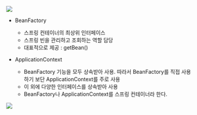 ![](https://www.notion.so/image/https%3A%2F%2Fs3-us-west-2.amazonaws.com%2Fsecure.notion-static.com%2F72677a84-5c33-415d-80f0-1dca76aabe1b%2FUntitled.png?table=block&id=2f01c01b-bd29-43d3-bbe3-4b80814d3b88&spaceId=ff6a514b-b258-41a8-b9af-c6ca55789a5a&width=2000&userId=f82d3d2f-968d-478f-a6d7-20d09d73ce71&cache=v2)

- BeanFactory
    - 스프링 컨테이너의 최상위 인터페이스
    - 스프링 빈을 관리하고 조회하는 역할 담당
    - 대표적으로 제공 : getBean()

- ApplicationContext
    - BeanFactory 기능을 모두 상속받아 사용. 따라서 BeanFactory를 직접 사용하기 보단 ApplicationContext를 주로 사용
    - 이 외에 다양한 인터페이스를 상속받아 사용
    - BeanFactory나 ApplicationContext를 스프링 컨테이너라 한다.
    
![](https://www.notion.so/image/https%3A%2F%2Fs3-us-west-2.amazonaws.com%2Fsecure.notion-static.com%2F25d6031e-20d3-4076-ae1e-0e758cd5cdab%2FUntitled.png?table=block&id=947468c5-c022-4f6b-88be-40967811953f&spaceId=ff6a514b-b258-41a8-b9af-c6ca55789a5a&width=2000&userId=f82d3d2f-968d-478f-a6d7-20d09d73ce71&cache=v2)
